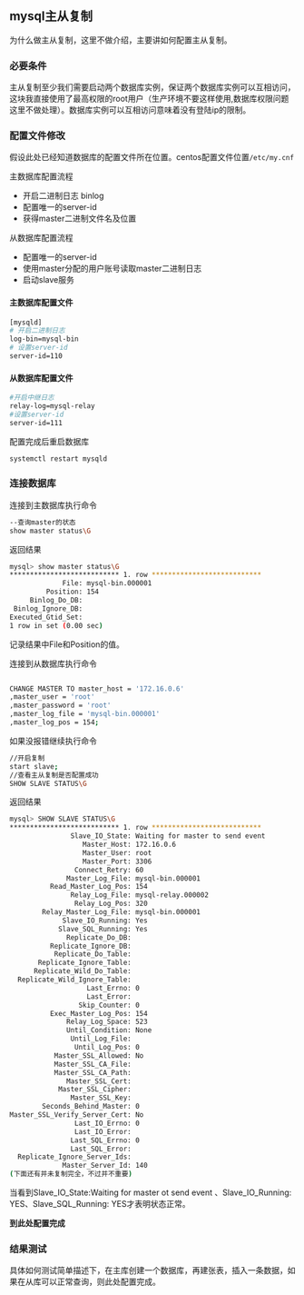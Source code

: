 ## mysql主从复制

为什么做主从复制，这里不做介绍，主要讲如何配置主从复制。
### 必要条件
主从复制至少我们需要启动两个数据库实例，保证两个数据库实例可以互相访问，这块我直接使用了最高权限的root用户（生产环境不要这样使用,数据库权限问题这里不做处理）。数据库实例可以互相访问意味着没有登陆ip的限制。

### 配置文件修改

假设此处已经知道数据库的配置文件所在位置。centos配置文件位置`/etc/my.cnf`

主数据库配置流程

- 开启二进制日志 binlog
- 配置唯一的server-id
- 获得master二进制文件名及位置

从数据库配置流程

- 配置唯一的server-id
- 使用master分配的用户账号读取master二进制日志
- 启动slave服务

#### 主数据库配置文件

```bash
[mysqld]
# 开启二进制日志
log-bin=mysql-bin 
# 设置server-id
server-id=110
```

#### 从数据库配置文件

```bash
#开启中继日志
relay-log=mysql-relay
#设置server-id
server-id=111
```

配置完成后重启数据库

```bash
systemctl restart mysqld
```

### 连接数据库

连接到主数据库执行命令

```bash
--查询master的状态
show master status\G
```

返回结果

```bash
mysql> show master status\G
*************************** 1. row ***************************
             File: mysql-bin.000001
         Position: 154
     Binlog_Do_DB: 
 Binlog_Ignore_DB: 
Executed_Gtid_Set: 
1 row in set (0.00 sec)
```

记录结果中File和Position的值。

连接到从数据库执行命令

```bash

CHANGE MASTER TO master_host = '172.16.0.6'
,master_user = 'root'
,master_password = 'root'
,master_log_file = 'mysql-bin.000001'
,master_log_pos = 154;
```

如果没报错继续执行命令

```bash
//开启复制
start slave;
//查看主从复制是否配置成功
SHOW SLAVE STATUS\G
```

返回结果

```bash
mysql> SHOW SLAVE STATUS\G
*************************** 1. row ***************************
               Slave_IO_State: Waiting for master to send event
                  Master_Host: 172.16.0.6
                  Master_User: root
                  Master_Port: 3306
                Connect_Retry: 60
              Master_Log_File: mysql-bin.000001
          Read_Master_Log_Pos: 154
               Relay_Log_File: mysql-relay.000002
                Relay_Log_Pos: 320
        Relay_Master_Log_File: mysql-bin.000001
             Slave_IO_Running: Yes
            Slave_SQL_Running: Yes
              Replicate_Do_DB: 
          Replicate_Ignore_DB: 
           Replicate_Do_Table: 
       Replicate_Ignore_Table: 
      Replicate_Wild_Do_Table: 
  Replicate_Wild_Ignore_Table: 
                   Last_Errno: 0
                   Last_Error: 
                 Skip_Counter: 0
          Exec_Master_Log_Pos: 154
              Relay_Log_Space: 523
              Until_Condition: None
               Until_Log_File: 
                Until_Log_Pos: 0
           Master_SSL_Allowed: No
           Master_SSL_CA_File: 
           Master_SSL_CA_Path: 
              Master_SSL_Cert: 
            Master_SSL_Cipher: 
               Master_SSL_Key: 
        Seconds_Behind_Master: 0
Master_SSL_Verify_Server_Cert: No
                Last_IO_Errno: 0
                Last_IO_Error: 
               Last_SQL_Errno: 0
               Last_SQL_Error: 
  Replicate_Ignore_Server_Ids: 
             Master_Server_Id: 140
(下面还有并未复制完全，不过并不重要)
```

当看到Slave_IO_State:Waiting for master ot send event 、Slave_IO_Running: YES、Slave_SQL_Running: YES才表明状态正常。

**到此处配置完成**

### 结果测试

具体如何测试简单描述下，在主库创建一个数据库，再建张表，插入一条数据，如果在从库可以正常查询，则此处配置完成。

